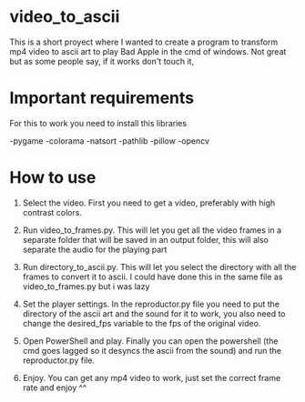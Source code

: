# video_to_ascii
This is a short proyect where I wanted to create a program to transform mp4 video to ascii art to play Bad Apple in the cmd of windows. Not great but as some people say, if it works don't touch it,


# Important requirements
For this to work you need to install this libraries

-pygame
-colorama
-natsort
-pathlib
-pillow
-opencv

# How to use
1) Select the video.
First you need to get a video, preferably with high contrast colors.

2) Run video_to_frames.py.
This will let you get all the video frames in a separate folder that will be saved in an output folder, this will also separate the audio for the playing part

3) Run directory_to_ascii.py.
This will let you select the directory with all the frames to convert it to ascii. I could have done this in the same file as video_to_frames.py but i was lazy

4) Set the player settings.
In the reproductor.py file you need to put the directory of the ascii art and the sound for it to work, you also need to change the desired_fps variable to the fps of the original video.

5) Open PowerShell and play.
Finally you can open the powershell (the cmd goes lagged so it desyncs the ascii from the sound) and run the reproductor.py file.

6) Enjoy.
You can get any mp4 video to work, just set the correct frame rate and enjoy ^^
